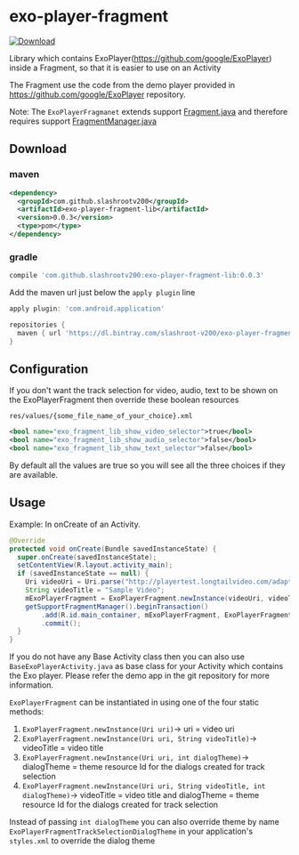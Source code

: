 # exo-player-fragment
[ ![Download](https://api.bintray.com/packages/slashroot-v200/exo-player-fragment/exo-player-fragment/images/download.svg) ](https://bintray.com/slashroot-v200/exo-player-fragment/exo-player-fragment/_latestVersion)

Library which contains ExoPlayer(https://github.com/google/ExoPlayer) inside a Fragment, so that it is easier to use on an Activity

The Fragment use the code from the demo player provided in https://github.com/google/ExoPlayer repository.

Note: The `ExoPlayerFragmanet` extends support [Fragment.java](https://developer.android.com/reference/android/support/v4/app/Fragment.html) and therefore requires support [FragmentManager.java](https://developer.android.com/reference/android/support/v4/app/FragmentManager.html)

## Download
### maven
```xml
<dependency>
  <groupId>com.github.slashrootv200</groupId>
  <artifactId>exo-player-fragment-lib</artifactId>
  <version>0.0.3</version>
  <type>pom</type>
</dependency>
```

### gradle
```groovy
compile 'com.github.slashrootv200:exo-player-fragment-lib:0.0.3'
```

Add the maven url just below the `apply plugin` line
```groovy
apply plugin: 'com.android.application'

repositories {
  maven { url 'https://dl.bintray.com/slashroot-v200/exo-player-fragment' }
}
```

## Configuration
If you don't want the track selection for video, audio, text to be shown on the ExoPlayerFragment then override these boolean resources 

`res/values/{some_file_name_of_your_choice}.xml`

```xml
<bool name="exo_fragment_lib_show_video_selector">true</bool>
<bool name="exo_fragment_lib_show_audio_selector">false</bool>
<bool name="exo_fragment_lib_show_text_selector">false</bool>
```

By default all the values are true so you will see all the three choices if they are available.

## Usage
Example: In onCreate of an Activity.

```java
@Override
protected void onCreate(Bundle savedInstanceState) {
  super.onCreate(savedInstanceState);
  setContentView(R.layout.activity_main);
  if (savedInstanceState == null) {
    Uri videoUri = Uri.parse("http://playertest.longtailvideo.com/adaptive/oceans_aes/oceans_aes.m3u8");
    String videoTitle = "Sample Video";
    mExoPlayerFragment = ExoPlayerFragment.newInstance(videoUri, videoTitle);
    getSupportFragmentManager().beginTransaction()
        .add(R.id.main_container, mExoPlayerFragment, ExoPlayerFragment.TAG)
        .commit();
  }
}
```

If you do not have any Base Activity class then you can also use `BaseExoPlayerActivity.java` as base class for your Activity which contains the Exo player. Please refer the demo app in the git repository for more information.

`ExoPlayerFragment` can be instantiated in using one of the four static methods:
1. `ExoPlayerFragment.newInstance(Uri uri)`-> uri = video uri
1. `ExoPlayerFragment.newInstance(Uri uri, String videoTitle)`-> videoTitle = video title
1. `ExoPlayerFragment.newInstance(Uri uri, int dialogTheme)`-> dialogTheme = theme resource Id for the dialogs created for track selection 
1. `ExoPlayerFragment.newInstance(Uri uri, String videoTitle, int dialogTheme)`-> videoTitle = video title and dialogTheme = theme resource Id for the dialogs created for track selection 

Instead of passing `int dialogTheme` you can also override theme by name `ExoPlayerFragmentTrackSelectionDialogTheme` in your application's `styles.xml` to override the dialog theme
